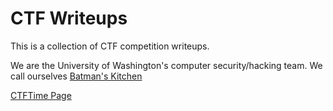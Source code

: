 # CTF Writeups

This is a collection of CTF competition writeups.

We are the University of Washington's computer security/hacking team. We
call ourselves [Batman's Kitchen](http://uwctf.cs.washington.edu/)

[CTFTime Page](http://ctftime.org/team/3135/)
